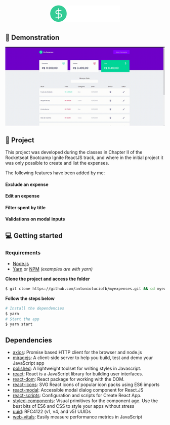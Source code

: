 <h1 align="center">
  <img alt="dtmoney" title="dtmoney" src="./src/assets/logo.svg" width="220px" />
</h1>

## 🙂 Demonstration

<img alt="dtmoney" title="dtmoney" src="./src/assets/myexpenses.gif"/>

## 📝 Project

This project was developed during the classes in Chapter II of the Rocketseat Bootcamp Ignite ReactJS track,
and where in the initial project it was only possible to create and list the expenses.

The following features have been added by me:

#### Exclude an expense
#### Edit an expense
#### Filter spent by title
#### Validations on modal inputs

## 💻 Getting started

### Requirements

- [Node.js](https://nodejs.org/en/)
- [Yarn](https://classic.yarnpkg.com/) or [NPM](https://www.npmjs.com/) _(examples are with yarn)_

**Clone the project and access the folder**

```bash
$ git clone https://github.com/antonioluciofb/myexpenses.git && cd myexpenses
```

**Follow the steps below**

```bash
# Install the dependencies
$ yarn
# Start the app
$ yarn start
```

## Dependencies

- [axios](https://ghub.io/axios): Promise based HTTP client for the browser and node.js
- [miragejs](https://ghub.io/miragejs): A client-side server to help you build, test and demo your JavaScript app
- [polished](https://ghub.io/polished): A lightweight toolset for writing styles in Javascript.
- [react](https://ghub.io/react): React is a JavaScript library for building user interfaces.
- [react-dom](https://ghub.io/react-dom): React package for working with the DOM.
- [react-icons](https://ghub.io/react-icons): SVG React icons of popular icon packs using ES6 imports
- [react-modal](https://ghub.io/react-modal): Accessible modal dialog component for React.JS
- [react-scripts](https://ghub.io/react-scripts): Configuration and scripts for Create React App.
- [styled-components](https://ghub.io/styled-components): Visual primitives for the component age. Use the best bits of ES6 and CSS to style your apps without stress
- [uuid](https://ghub.io/uuid): RFC4122 (v1, v4, and v5) UUIDs
- [web-vitals](https://ghub.io/web-vitals): Easily measure performance metrics in JavaScript
